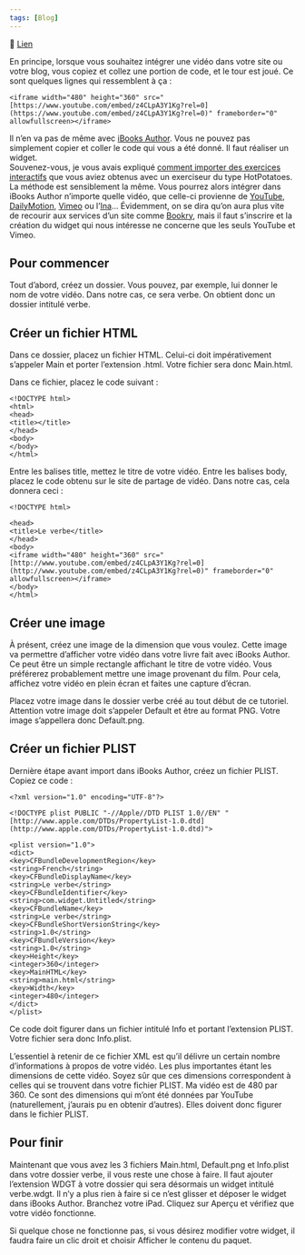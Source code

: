 ```yaml
---
tags: [Blog]
---
```


🔗 [Lien](https://www.ralentirtravaux.com/le_blog/comment-importer-une-video-youtube-dailymotion-etc-dans-ibooks-author/)

En principe, lorsque vous souhaitez intégrer une vidéo dans votre site ou votre blog, vous copiez et collez une portion de code, et le tour est joué. Ce sont quelques lignes qui ressemblent à ça :

```
<iframe width="480" height="360" src="[https://www.youtube.com/embed/z4CLpA3Y1Kg?rel=0](https://www.youtube.com/embed/z4CLpA3Y1Kg?rel=0)" frameborder="0" allowfullscreen></iframe>
````

Il n’en va pas de même avec [iBooks Author](http://www.apple.com/fr/ibooks-author/ "iBooks Author"). Vous ne pouvez pas simplement copier et coller le code qui vous a été donné. Il faut réaliser un widget.  
Souvenez-vous, je vous avais expliqué [comment importer des exercices interactifs](http://www.ralentirtravaux.com/le_blog/?p=1930 "Comment importer des exercices interactifs ?") que vous aviez obtenus avec un exerciseur du type HotPotatoes. La méthode est sensiblement la même. Vous pourrez alors intégrer dans iBooks Author n’importe quelle vidéo, que celle-ci provienne de [YouTube](http://www.youtube.com/ "YouTube"), [DailyMotion](http://www.dailymotion.com/fr "DailyMotion"), [Vimeo](http://vimeo.com/ "Vimeo") ou l’[Ina](http://www.ina.fr/ "Ina.fr")… Évidemment, on se dira qu’on aura plus vite de recourir aux services d’un site comme [Bookry](http://bookry.com/author/widget/library/?from=classwidgets "Bookry"), mais il faut s’inscrire et la création du widget qui nous intéresse ne concerne que les seuls YouTube et Vimeo.

## Pour commencer

Tout d’abord, créez un dossier. Vous pouvez, par exemple, lui donner le nom de votre vidéo. Dans notre cas, ce sera verbe. On obtient donc un dossier intitulé verbe.

## Créer un fichier HTML

Dans ce dossier, placez un fichier HTML. Celui-ci doit impérativement s’appeler Main et porter l’extension .html. Votre fichier sera donc Main.html.  

Dans ce fichier, placez le code suivant :

```
<!DOCTYPE html>
<html>
<head>
<title></title>
</head>
<body>
</body>
</html>
```

Entre les balises title, mettez le titre de votre vidéo. Entre les balises body, placez le code obtenu sur le site de partage de vidéo. Dans notre cas, cela donnera ceci :

```
<!DOCTYPE html>

<head>
<title>Le verbe</title>
</head>
<body>
<iframe width="480" height="360" src="[http://www.youtube.com/embed/z4CLpA3Y1Kg?rel=0](http://www.youtube.com/embed/z4CLpA3Y1Kg?rel=0)" frameborder="0" allowfullscreen></iframe>
</body>
</html>
```

 ## Créer une image

À présent, créez une image de la dimension que vous voulez. Cette image va permettre d’afficher votre vidéo dans votre livre fait avec iBooks Author. Ce peut être un simple rectangle affichant le titre de votre vidéo. Vous préférerez probablement mettre une image provenant du film. Pour cela, affichez votre vidéo en plein écran et faites une capture d’écran.

Placez votre image dans le dossier verbe créé au tout début de ce tutoriel. Attention votre image doit s’appeler Default et être au format PNG. Votre image s’appellera donc Default.png.

## Créer un fichier PLIST

Dernière étape avant import dans iBooks Author, créez un fichier PLIST. Copiez ce code :

```
<?xml version="1.0" encoding="UTF-8"?>

<!DOCTYPE plist PUBLIC "-//Apple//DTD PLIST 1.0//EN" "[http://www.apple.com/DTDs/PropertyList-1.0.dtd](http://www.apple.com/DTDs/PropertyList-1.0.dtd)">

<plist version="1.0">
<dict>
<key>CFBundleDevelopmentRegion</key>
<string>French</string>
<key>CFBundleDisplayName</key>
<string>Le verbe</string>
<key>CFBundleIdentifier</key>
<string>com.widget.Untitled</string>
<key>CFBundleName</key>
<string>Le verbe</string>
<key>CFBundleShortVersionString</key>
<string>1.0</string>
<key>CFBundleVersion</key>
<string>1.0</string>
<key>Height</key>
<integer>360</integer>
<key>MainHTML</key>
<string>main.html</string>
<key>Width</key>
<integer>480</integer>
</dict>
</plist>  
```

Ce code doit figurer dans un fichier intitulé Info et portant l’extension PLIST. Votre fichier sera donc Info.plist.

L’essentiel à retenir de ce fichier XML est qu’il délivre un certain nombre d’informations à propos de votre vidéo. Les plus importantes étant les dimensions de cette vidéo. Soyez sûr que ces dimensions correspondent à celles qui se trouvent dans votre fichier PLIST. Ma vidéo est de 480 par 360. Ce sont des dimensions qui m’ont été données par YouTube (naturellement, j’aurais pu en obtenir d’autres). Elles doivent donc figurer dans le fichier PLIST.

## Pour finir

Maintenant que vous avez les 3 fichiers Main.html, Default.png et Info.plist dans votre dossier verbe, il vous reste une chose à faire. Il faut ajouter l’extension WDGT à votre dossier qui sera désormais un widget intitulé verbe.wdgt. Il n’y a plus rien à faire si ce n’est glisser et déposer le widget dans iBooks Author. Branchez votre iPad. Cliquez sur Aperçu et vérifiez que votre vidéo fonctionne.

Si quelque chose ne fonctionne pas, si vous désirez modifier votre widget, il faudra faire un clic droit et choisir Afficher le contenu du paquet.